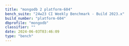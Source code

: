 ```yaml
---
title: "mongodb 2 platform-604"
bench_suite: "24w23 CI Weekly Benchmark - Build 2023.x"
build_number: "platform-604"
dbprofile: "mongodb"
classifier: ""
date: 2024-06-03T03:46:09
type: "bench"
---
```

